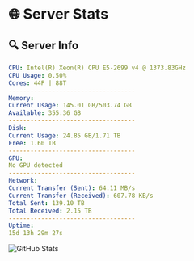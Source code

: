 # 🌐 Server Stats
## 🔍 Server Info
```yaml
CPU: Intel(R) Xeon(R) CPU E5-2699 v4 @ 1373.83GHz
CPU Usage: 0.50%
Cores: 44P | 88T
-----------------------------------
Memory:
Current Usage: 145.01 GB/503.74 GB
Available: 355.36 GB
-----------------------------------
Disk:
Current Usage: 24.85 GB/1.71 TB
Free: 1.60 TB
-----------------------------------
GPU:
No GPU detected
-----------------------------------
Network:
Current Transfer (Sent): 64.11 MB/s
Current Transfer (Received): 607.78 KB/s
Total Sent: 139.10 TB
Total Received: 2.15 TB
-----------------------------------
Uptime:
15d 13h 29m 27s
```
![GitHub Stats](https://img.shields.io/badge/Updated-2025-02-23_12:12:45-blue)